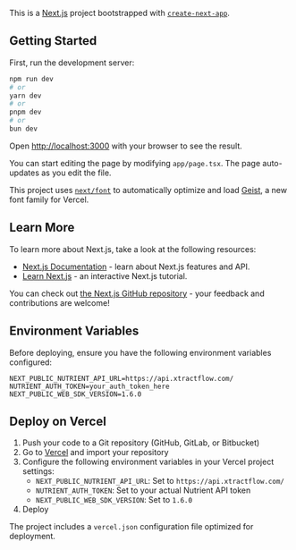This is a [Next.js](https://nextjs.org) project bootstrapped with [`create-next-app`](https://nextjs.org/docs/app/api-reference/cli/create-next-app).

## Getting Started

First, run the development server:

```bash
npm run dev
# or
yarn dev
# or
pnpm dev
# or
bun dev
```

Open [http://localhost:3000](http://localhost:3000) with your browser to see the result.

You can start editing the page by modifying `app/page.tsx`. The page auto-updates as you edit the file.

This project uses [`next/font`](https://nextjs.org/docs/app/building-your-application/optimizing/fonts) to automatically optimize and load [Geist](https://vercel.com/font), a new font family for Vercel.

## Learn More

To learn more about Next.js, take a look at the following resources:

- [Next.js Documentation](https://nextjs.org/docs) - learn about Next.js features and API.
- [Learn Next.js](https://nextjs.org/learn) - an interactive Next.js tutorial.

You can check out [the Next.js GitHub repository](https://github.com/vercel/next.js) - your feedback and contributions are welcome!

## Environment Variables

Before deploying, ensure you have the following environment variables configured:

```env
NEXT_PUBLIC_NUTRIENT_API_URL=https://api.xtractflow.com/
NUTRIENT_AUTH_TOKEN=your_auth_token_here
NEXT_PUBLIC_WEB_SDK_VERSION=1.6.0
```

## Deploy on Vercel

1. Push your code to a Git repository (GitHub, GitLab, or Bitbucket)
2. Go to [Vercel](https://vercel.com) and import your repository
3. Configure the following environment variables in your Vercel project settings:
   - `NEXT_PUBLIC_NUTRIENT_API_URL`: Set to `https://api.xtractflow.com/`
   - `NUTRIENT_AUTH_TOKEN`: Set to your actual Nutrient API token
   - `NEXT_PUBLIC_WEB_SDK_VERSION`: Set to `1.6.0`
4. Deploy

The project includes a `vercel.json` configuration file optimized for deployment.
